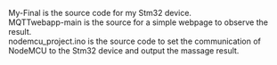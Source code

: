 My-Final is the source code for my Stm32 device.                                                                                                                
MQTTwebapp-main is the source for a simple webpage to observe the result.                                                                                                  
nodemcu_project.ino is the source code to set the communication of NodeMCU to the Stm32 device and output the massage result.
